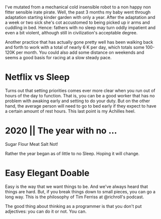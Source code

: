 I've mutated from a mechanical cold insensible robot to a non happy non fitter sensible irate pirate. Well, the past 3 months my baby went through adaptation starting kinder garden with only a year. After the adaptation and a week or two sick she's cot accustomed to being picked up ir arms and cuddling in bed. Hence: fathers with no sleep may turn oddly impatient and even a bit violent, although still in civilization's acceptable degree.


Another practice that has actually gone pretty well has been walking back and forth to work with a total of nearly 6 K per day, which totals some 100-120K per month. You could also add some distance on weekends and seems a good basis for racing at a slow steady pace.

# Netflix vs Sleep

Turns out that setting priorities comes ever more clear when you run out of hours of the day to function. That is, you can be a good worker that has no problem with awaking early and setting to do your duty. But on the other hand, the average person will need to go to bed early if they expect to have a certain amount of rest hours. This last point is my Achilles heel.

# 2020 || The year with no ...

Sugar Flour Meat Salt Not!

Rather the year began as of little to no Sleep. Hoping it will change.

# Easy Elegant Doable

Easy is the way that we want things to be. And we've always heard that things are hard. But, if you break things down to small pieces, you can go a long way. This is the philosophy of Tim Ferriss at @richroll's podcast.

The good thing about thinking as a programmer is that you don't put adjectives: you can do it or not. You can.
